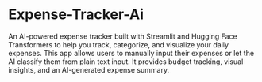 # Expense-Tracker-Ai
An AI-powered expense tracker built with Streamlit and Hugging Face Transformers to help you track, categorize, and visualize your daily expenses. This app allows users to manually input their expenses or let the AI classify them from plain text input. It provides budget tracking, visual insights, and an AI-generated expense summary.
